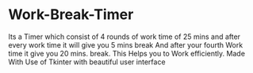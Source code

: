 # Work-Break-Timer
Its a Timer which consist of 4 rounds of work time of 25 mins and after every work time it will give you 5 mins break And after your fourth Work time it give you 20 mins.
break.
This Helps you to Work efficiently.
Made With Use of Tkinter with beautiful user interface

